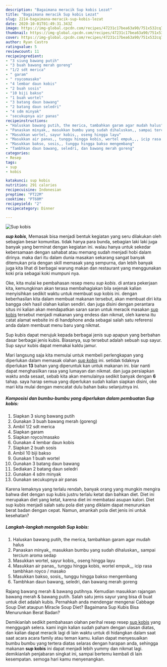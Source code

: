 ```yaml
---
description: "Bagaimana meracik Sup kobis Lezat"
title: "Bagaimana meracik Sup kobis Lezat"
slug: 2214-bagaimana-meracik-sup-kobis-lezat
date: 2020-10-01T01:49:31.343Z
image: https://img-global.cpcdn.com/recipes/47231c17bea63a90/751x532cq70/sup-kobis-foto-resep-utama.jpg
thumbnail: https://img-global.cpcdn.com/recipes/47231c17bea63a90/751x532cq70/sup-kobis-foto-resep-utama.jpg
cover: https://img-global.cpcdn.com/recipes/47231c17bea63a90/751x532cq70/sup-kobis-foto-resep-utama.jpg
author: Ryan Castro
ratingvalue: 5
reviewcount: 11
recipeingredient:
- "3 siung bawang putih"
- "3 buah bawang merah goreng"
- "1/2 sdt merica"
- " garam"
- " roycomasako"
- "4 lembar daun kobis"
- "2 buah sosis"
- "10 biji bakso"
- "1 buah wortel"
- "3 batang daun bawang"
- "2 batang daun seledri"
- "4 sdm minyak"
- "secukupnya air panas"
recipeinstructions:
- "Haluskan bawang putih, the merica, tambahkan garam agar mudah halus"
- "Panaskan minyak,, masukkan bumbu yang sudah dihaluskan,, sampai tercium aroma sedap"
- "Masukkan wortel, sayur kobis,, oseng hingga layu"
- "Masukkan air panas,, tunggu hingga kobis, wortel empuk,,, icip rasa tambhkan royco / masako"
- "Masukkan bakso, sosis,, tunggu hingga bakso mengembang"
- "Tambhkan daun bawang, seledri, dan bawang merah goreng"
categories:
- Resep
tags:
- sup
- kobis

katakunci: sup kobis 
nutrition: 291 calories
recipecuisine: Indonesian
preptime: "PT22M"
cooktime: "PT60M"
recipeyield: "2"
recipecategory: Dinner

---
```



![Sup kobis](https://img-global.cpcdn.com/recipes/47231c17bea63a90/751x532cq70/sup-kobis-foto-resep-utama.jpg)

<b><i>sup kobis</i></b>, Memasak bisa menjadi bentuk kegiatan yang seru dilakukan oleh sebagian besar komunitas. tidak hanya para bunda, sebagian laki laki juga banyak yang berminat dengan kegiatan ini. walau hanya untuk sekedar kebersamaan dengan sahabat atau memang sudah menjadi hobi dalam dirinya. maka dari itu dalam dunia masakan sekarang sangat banyak ditemukan pria dengan skill memasak yang sempurna, dan lebih banyak juga kita lihat di berbagai warung makan dan restaurant yang menggunakan koki pria sebagai koki mumpuni nya.

Oke, kita mulai ke pembahasan resep menu <i>sup kobis</i>. di antara pekerjaan kita, kemungkinan akan terasa membahagiakan bila sejenak kalian menyisihkan sedikit waktu untuk membuat sup kobis ini. dengan keberhasilan kita dalam membuat makanan tersebut, akan membuat diri kita bangga oleh hasil olahan kalian sendiri. dan juga disini dengan perantara situs ini kalian akan mendapatkan saran saran untuk meracik masakan <u>sup kobis</u> tersebut menjadi makanan yang endess dan nikmat, oleh karena itu catat alamat website ini di handphone anda sebagai salah satu referensi anda dalam membuat menu baru yang nikmat.

Sup kubis dapat merujuk kepada berbagai jenis sup apapun yang berbahan dasar berbagai jenis kubis. Biasanya, sup tersebut adalah sebuah sup sayur. Sup sayur kubis dapat memakai kaldu jamur.


Mari langsung saja kita memulai untuk membeli perlengkapan yang diperlukan dalam memasak olahan <u><i>sup kobis</i></u> ini. setidak tidaknya diperlukan <b>13</b> bahan yang diperuntuk kan untuk makanan ini. biar nanti dapat menghasilkan rasa yang lumayan dan nikmat. dan juga persiapkan waktu anda sesaat, sebab kita akan memulainya sedikit banyak dengan <b>6</b> tahap. saya harap semua yang diperlukan sudah kalian siapkan disini, oke mari kita mulai dengan mencatat dulu bahan baku selanjutnya ini.

<!--inarticleads1-->

##### Komposisi dan bumbu-bumbu yang diperlukan dalam pembuatan Sup kobis:

1. Siapkan 3 siung bawang putih
1. Gunakan 3 buah bawang merah (goreng)
1. Ambil 1/2 sdt merica
1. Siapkan  garam
1. Siapkan  royco/masako
1. Gunakan 4 lembar daun kobis
1. Siapkan 2 buah sosis
1. Ambil 10 biji bakso
1. Gunakan 1 buah wortel
1. Gunakan 3 batang daun bawang
1. Sediakan 2 batang daun seledri
1. Gunakan 4 sdm minyak
1. Gunakan secukupnya air panas


Karena lemaknya yang terlalu rendah, banyak orang yang mungkin mengira bahwa diet dengan sup kubis justru terlalu ketat dan bahkan diet. Diet ini merupakan diet yang ketat, karena diet ini membatasi asupan kalori. Diet sup kubis menjadi salah satu pola diet yang diklaim dapat menurunkan berat badan dengan cepat. Namun, amankah pola diet jenis ini untuk kesehatan? 

<!--inarticleads2-->

##### Langkah-langkah mengolah Sup kobis:

1. Haluskan bawang putih, the merica, tambahkan garam agar mudah halus
1. Panaskan minyak,, masukkan bumbu yang sudah dihaluskan,, sampai tercium aroma sedap
1. Masukkan wortel, sayur kobis,, oseng hingga layu
1. Masukkan air panas,, tunggu hingga kobis, wortel empuk,,, icip rasa tambhkan royco / masako
1. Masukkan bakso, sosis,, tunggu hingga bakso mengembang
1. Tambhkan daun bawang, seledri, dan bawang merah goreng


Rajang bawang merah &amp; bawang putihnya. Kemudian masukkan rajangan bawang merah &amp; bawang putih. Salah satu jenis sayur yang bisa di buat untuk diet adalah kubis. Pernahkah anda mendengar mengenai Cabbage Soup Diet ataupun Miracle Soup Diet? Bagaimana Sup Kubis Bisa Menurunkan Berat Badan? 

Demikianlah sedikit pembahasan olahan perihal resep resep <u>sup kobis</u> yang menggugah selera. kami ingin kalian sudah paham dengan ulasan diatas, dan kalian dapat meracik lagi di lain waktu untuk di hidangkan dalam saat saat acara acara family atau teman kamu. kalian dapat menyesuaikan bumbu bumbu yang tertera diatas selaras dengan harapan anda, sehingga makanan <b>sup kobis</b> ini dapat menjadi lebih yummy dan nikmat lagi. demikianlah penjabaran singkat ini, sampai bertemu kembali di lain kesempatan. semoga hari kamu menyenangkan.
